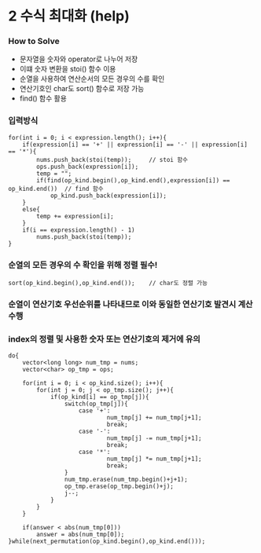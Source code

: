 # 2 수식 최대화 (help)
### How to Solve
- 문자열을 숫자와 operator로 나누어 저장
- 이떄 숫자 변환을 stoi() 함수 이용
- 순열을 사용하여 연산순서의 모든 경우의 수를 확인
- 연산기호인 char도 sort() 함수로 저장 가능
- find() 함수 활용

### 입력방식
    for(int i = 0; i < expression.length(); i++){
        if(expression[i] == '+' || expression[i] == '-' || expression[i] == '*'){
            nums.push_back(stoi(temp));     // stoi 함수
            ops.push_back(expression[i]);
            temp = "";
            if(find(op_kind.begin(),op_kind.end(),expression[i]) == op_kind.end())  // find 함수
                op_kind.push_back(expression[i]);
        }
        else{
            temp += expression[i];
        }
        if(i == expression.length() - 1)
            nums.push_back(stoi(temp));
    }

### 순열의 모든 경우의 수 확인을 위해 정렬 필수!
    sort(op_kind.begin(),op_kind.end());    // char도 정렬 가능

### 순열이 연산기호 우선순위를 나타내므로 이와 동일한 연산기호 발견시 계산 수행
### index의 정렬 및 사용한 숫자 또는 연산기호의 제거에 유의
    do{
        vector<long long> num_tmp = nums;
        vector<char> op_tmp = ops;
        
        for(int i = 0; i < op_kind.size(); i++){
            for(int j = 0; j < op_tmp.size(); j++){
                if(op_kind[i] == op_tmp[j]){
                    switch(op_tmp[j]){
                        case '+':
                                num_tmp[j] += num_tmp[j+1];
                                break;
                        case '-':
                                num_tmp[j] -= num_tmp[j+1];
                                break;
                        case '*':
                                num_tmp[j] *= num_tmp[j+1];
                                break;
                    }
                    num_tmp.erase(num_tmp.begin()+j+1);
                    op_tmp.erase(op_tmp.begin()+j);
                    j--;
                }
            }
        }
        
        if(answer < abs(num_tmp[0]))
            answer = abs(num_tmp[0]);
    }while(next_permutation(op_kind.begin(),op_kind.end()));